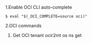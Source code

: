 1.Enable OCI CLI auto-complete

    $ eval "$(_OCI_COMPLETE=source oci)"

2.OCI commands
1)  Get OCI tenant
    ocir2mt os ns get


